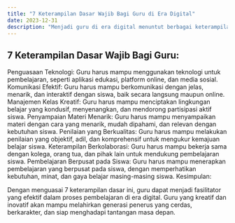 ```yaml
---
title: "7 Keterampilan Dasar Wajib Bagi Guru di Era Digital"
date: 2023-12-31
description: "Menjadi guru di era digital menuntut berbagai keterampilan. Artikel ini mengulas 7 keterampilan dasar yang wajib dimiliki guru modern, termasuk penguasaan teknologi, komunikasi efektif, dan manajemen kelas yang kreatif."
---
```


##  7 Keterampilan Dasar Wajib Bagi Guru:

Penguasaan Teknologi: Guru harus mampu menggunakan teknologi untuk pembelajaran, seperti aplikasi edukasi, platform online, dan media sosial.
Komunikasi Efektif: Guru harus mampu berkomunikasi dengan jelas, menarik, dan interaktif dengan siswa, baik secara langsung maupun online.
Manajemen Kelas Kreatif: Guru harus mampu menciptakan lingkungan belajar yang kondusif, menyenangkan, dan mendorong partisipasi aktif siswa.
Penyampaian Materi Menarik: Guru harus mampu menyampaikan materi dengan cara yang menarik, mudah dipahami, dan relevan dengan kebutuhan siswa.
Penilaian yang Berkualitas: Guru harus mampu melakukan penilaian yang objektif, adil, dan komprehensif untuk mengukur kemajuan belajar siswa.
Keterampilan Berkolaborasi: Guru harus mampu bekerja sama dengan kolega, orang tua, dan pihak lain untuk mendukung pembelajaran siswa.
Pembelajaran Berpusat pada Siswa: Guru harus mampu menerapkan pembelajaran yang berpusat pada siswa, dengan memperhatikan kebutuhan, minat, dan gaya belajar masing-masing siswa.
Kesimpulan:

Dengan menguasai 7 keterampilan dasar ini, guru dapat menjadi fasilitator yang efektif dalam proses pembelajaran di era digital. Guru yang kreatif dan inovatif akan mampu melahirkan generasi penerus yang cerdas, berkarakter, dan siap menghadapi tantangan masa depan.
